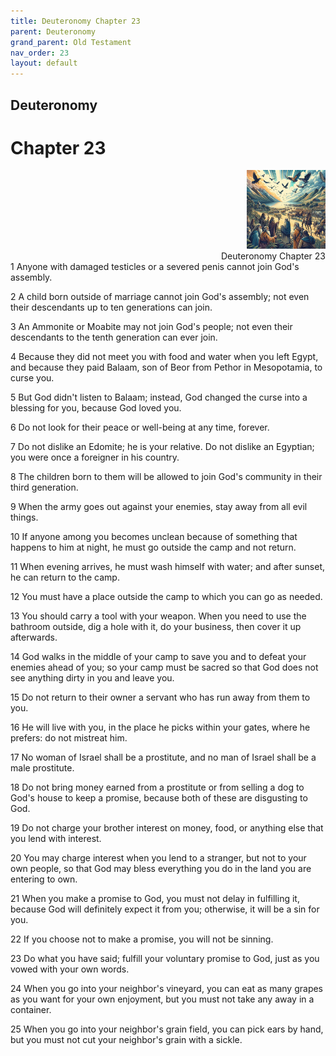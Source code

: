 ```yaml
---
title: Deuteronomy Chapter 23
parent: Deuteronomy
grand_parent: Old Testament
nav_order: 23
layout: default
---
```


## Deuteronomy

# Chapter 23

<div style="clear: both; text-align: right;">
    <img src="/assets/Image/Deuteronomy/500/23.jpg" alt="Deuteronomy Chapter 23" class="chapter-image" style="max-width: 25%; height: auto;"/>
    <figcaption style="font-size: 14px;">Deuteronomy Chapter 23</figcaption>
</div>
1 Anyone with damaged testicles or a severed penis cannot join God's assembly.

2 A child born outside of marriage cannot join God's assembly; not even their descendants up to ten generations can join.

3 An Ammonite or Moabite may not join God's people; not even their descendants to the tenth generation can ever join.

4 Because they did not meet you with food and water when you left Egypt, and because they paid Balaam, son of Beor from Pethor in Mesopotamia, to curse you.

5 But God didn't listen to Balaam; instead, God changed the curse into a blessing for you, because God loved you.

6 Do not look for their peace or well-being at any time, forever.

7 Do not dislike an Edomite; he is your relative. Do not dislike an Egyptian; you were once a foreigner in his country.

8 The children born to them will be allowed to join God's community in their third generation.

9 When the army goes out against your enemies, stay away from all evil things.

10 If anyone among you becomes unclean because of something that happens to him at night, he must go outside the camp and not return.

11 When evening arrives, he must wash himself with water; and after sunset, he can return to the camp.

12 You must have a place outside the camp to which you can go as needed.

13 You should carry a tool with your weapon. When you need to use the bathroom outside, dig a hole with it, do your business, then cover it up afterwards.

14 God walks in the middle of your camp to save you and to defeat your enemies ahead of you; so your camp must be sacred so that God does not see anything dirty in you and leave you.

15 Do not return to their owner a servant who has run away from them to you.

16 He will live with you, in the place he picks within your gates, where he prefers: do not mistreat him.

17 No woman of Israel shall be a prostitute, and no man of Israel shall be a male prostitute.

18 Do not bring money earned from a prostitute or from selling a dog to God's house to keep a promise, because both of these are disgusting to God.

19 Do not charge your brother interest on money, food, or anything else that you lend with interest.

20 You may charge interest when you lend to a stranger, but not to your own people, so that God may bless everything you do in the land you are entering to own.

21 When you make a promise to God, you must not delay in fulfilling it, because God will definitely expect it from you; otherwise, it will be a sin for you.

22 If you choose not to make a promise, you will not be sinning.

23 Do what you have said; fulfill your voluntary promise to God, just as you vowed with your own words.

24 When you go into your neighbor's vineyard, you can eat as many grapes as you want for your own enjoyment, but you must not take any away in a container.

25 When you go into your neighbor's grain field, you can pick ears by hand, but you must not cut your neighbor's grain with a sickle.


